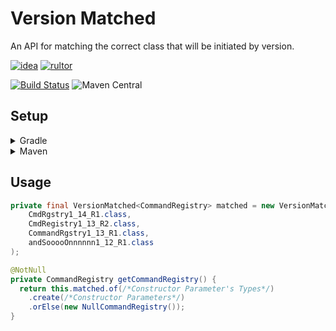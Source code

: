 # Version Matched
An API for matching the correct class that will be initiated by version.

[![idea](https://www.elegantobjects.org/intellij-idea.svg)](https://www.jetbrains.com/idea/)
[![rultor](https://www.rultor.com/b/yegor256/rultor)](https://www.rultor.com/p/portlek/version-matched)

[![Build Status](https://travis-ci.com/portlek/version-matched.svg?branch=master)](https://travis-ci.com/portlek/version-matched)
![Maven Central](https://img.shields.io/maven-central/v/io.github.portlek/version-matched?label=version)

## Setup
<details>
<summary>Gradle</summary>
    
```gradle
repositories {
    mavenCentral()
}

dependencies {
    implementation("io.github.portlek:version-mathced:${version}")
}
```
</details>
<details>
<summary>Maven</summary>

```xml
<dependencies>
    <dependency>
        <groupId>io.github.portlek</groupId>
        <artifactId>version-matched</artifactId>
        <version>${version}</version>
    </dependency>
</dependencies>
```
</details>

## Usage
```java
private final VersionMatched<CommandRegistry> matched = new VersionMatched<>(
    CmdRgstry1_14_R1.class,
    CmdRegistry1_13_R2.class,
    CommandRgstry1_13_R1.class,
    andSooooOnnnnnn1_12_R1.class
);

@NotNull
private CommandRegistry getCommandRegistry() {
  return this.matched.of(/*Constructor Parameter's Types*/)
    .create(/*Constructor Parameters*/)
    .orElse(new NullCommandRegistry());
}
```
